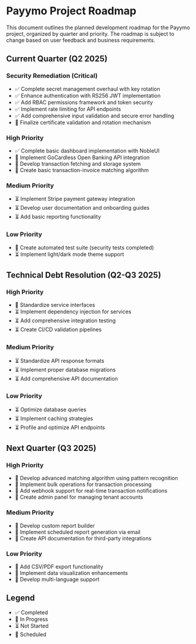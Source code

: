# Payymo Project Roadmap

This document outlines the planned development roadmap for the Payymo project, organized by quarter and priority. The roadmap is subject to change based on user feedback and business requirements.

## Current Quarter (Q2 2025)

### Security Remediation (Critical)
- ✅ Complete secret management overhaul with key rotation
- ✅ Enhance authentication with RS256 JWT implementation
- ✅ Add RBAC permissions framework and token security
- ✅ Implement rate limiting for API endpoints
- ✅ Add comprehensive input validation and secure error handling
- 🔄 Finalize certificate validation and rotation mechanism

### High Priority
- ✅ Complete basic dashboard implementation with NobleUI
- 🔄 Implement GoCardless Open Banking API integration
- 🔄 Develop transaction fetching and storage system
- 🔄 Create basic transaction-invoice matching algorithm 

### Medium Priority
- ⏳ Implement Stripe payment gateway integration
- ⏳ Develop user documentation and onboarding guides
- ⏳ Add basic reporting functionality

### Low Priority
- 🔄 Create automated test suite (security tests completed)
- ⏳ Implement light/dark mode theme support

## Technical Debt Resolution (Q2-Q3 2025)

### High Priority
- 🔄 Standardize service interfaces
- ⏳ Implement dependency injection for services
- ⏳ Add comprehensive integration testing
- ⏳ Create CI/CD validation pipelines

### Medium Priority
- ⏳ Standardize API response formats
- ⏳ Implement proper database migrations
- ⏳ Add comprehensive API documentation

### Low Priority
- ⏳ Optimize database queries
- ⏳ Implement caching strategies
- ⏳ Profile and optimize API endpoints

## Next Quarter (Q3 2025)

### High Priority
- 📅 Develop advanced matching algorithm using pattern recognition
- 📅 Implement bulk operations for transaction processing
- 📅 Add webhook support for real-time transaction notifications
- 📅 Create admin panel for managing tenant accounts

### Medium Priority
- 📅 Develop custom report builder
- 📅 Implement scheduled report generation via email
- 📅 Create API documentation for third-party integrations

### Low Priority
- 📅 Add CSV/PDF export functionality
- 📅 Implement data visualization enhancements
- 📅 Develop multi-language support

## Legend
- ✅ Completed
- 🔄 In Progress
- ⏳ Not Started
- 📅 Scheduled